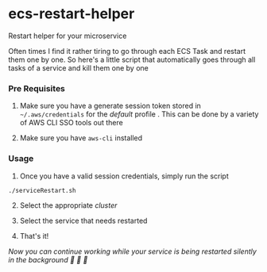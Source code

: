 # ecs-restart-helper
Restart helper for your microservice

Often times I find it rather tiring to go through each ECS Task and restart them one by one. So here's a little script that automatically goes through all tasks of a service and kill them one by one

### Pre Requisites 

1. Make sure you have a generate session token stored in `~/.aws/credentials` for the *default* profile . This can be done by a variety of AWS CLI SSO tools out there

2. Make sure you have `aws-cli` installed

### Usage 

1. Once you have a valid session credentials, simply run the script 

```bash
./serviceRestart.sh
```

2. Select the appropriate *cluster* 

3. Select the service that needs restarted 

4. That's it! 

*Now you can continue working while your service is being restarted silently in the background 💩 💩 💩* 

